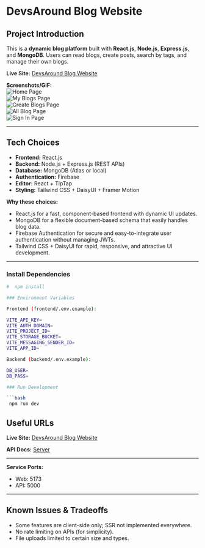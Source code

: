 
# DevsAround Blog Website

## Project Introduction
This is a **dynamic blog platform** built with **React.js**, **Node.js**, **Express.js**, and **MongoDB**. Users can read blogs, create posts, search by tags, and manage their own blogs.  

**Live Site:** [DevsAround Blog Website](https://react-auth-private-route-c0a3a.web.app/)


**Screenshots/GIF:**  
![Home Page](./screenshots/home-page.png)  
![My Blogs Page](./screenshots/my-blogs-page.png)  
![Create Blogs Page](./screenshots/create-blog-page.png)  
![All Blog Page](./screenshots/all-blogs-page.png)  
![Sign In Page](./screenshots/sign-in-page.png)  

---

## Tech Choices
- **Frontend:** React.js  
- **Backend:** Node.js + Express.js (REST APIs)  
- **Database:** MongoDB (Atlas or local)  
- **Authentication:** Firebase  
- **Editor:** React + TipTap
- **Styling:** Tailwind CSS + DaisyUI + Framer Motion  

**Why these choices:**  
- React.js for a fast, component-based frontend with dynamic UI updates.  
- MongoDB for a flexible document-based schema that easily handles blog data.  
- Firebase Authentication for secure and easy-to-integrate user authentication without managing JWTs.  
- Tailwind CSS + DaisyUI for rapid, responsive, and attractive UI development.  

---

### Install Dependencies
```bash
#  npm install

### Environment Variables

Frontend (frontend/.env.example):

VITE_API_KEY=
VITE_AUTH_DOMAIN=
VITE_PROJECT_ID=
VITE_STORAGE_BUCKET=
VITE_MESSAGING_SENDER_ID=
VITE_APP_ID=

Backend (backend/.env.example):

DB_USER=
DB_PASS=

### Run Development

```bash
 npm run dev
```


## Useful URLs

**Live Site:** [DevsAround Blog Website]()

**API Docs:**  [Server](https://blog-site-server-gamma.vercel.app/)


---


**Service Ports:**

* Web: 5173
* API: 5000

---

## Known Issues & Tradeoffs

* Some features are client-side only; SSR not implemented everywhere.
* No rate limiting on APIs (for simplicity).
* File uploads limited to certain size and types.

````


